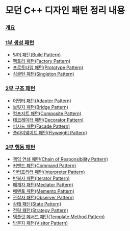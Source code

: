 # 모던 C++ 디자인 패턴 정리 내용

### [개요](https://github.com/JeHeeYu/Book-Reviews/tree/main/Design%20Pattern/%EB%AA%A8%EB%8D%98%20C%2B%2B%20%EB%94%94%EC%9E%90%EC%9D%B8%20%ED%8C%A8%ED%84%B4/1%EC%9E%A5%20%EA%B0%9C%EC%9A%94)

### [1부 생성 패턴](https://github.com/JeHeeYu/Book-Reviews/tree/main/Design%20Pattern/%EB%AA%A8%EB%8D%98%20C%2B%2B%20%EB%94%94%EC%9E%90%EC%9D%B8%20%ED%8C%A8%ED%84%B4/1%EB%B6%80%20%EC%83%9D%EC%84%B1%20%ED%8C%A8%ED%84%B4)
- [빌더 패턴(Build Pattern)](https://github.com/JeHeeYu/Book-Reviews/tree/main/Design%20Pattern/%EB%AA%A8%EB%8D%98%20C%2B%2B%20%EB%94%94%EC%9E%90%EC%9D%B8%20%ED%8C%A8%ED%84%B4/1%EB%B6%80%20%EC%83%9D%EC%84%B1%20%ED%8C%A8%ED%84%B4/%EB%B9%8C%EB%8D%94%20%ED%8C%A8%ED%84%B4(Builder%20Pattern))
- [팩토리 패턴(Factory Pattern)](https://github.com/JeHeeYu/Book-Reviews/tree/main/Design%20Pattern/%EB%AA%A8%EB%8D%98%20C%2B%2B%20%EB%94%94%EC%9E%90%EC%9D%B8%20%ED%8C%A8%ED%84%B4/1%EB%B6%80%20%EC%83%9D%EC%84%B1%20%ED%8C%A8%ED%84%B4/%ED%8C%A9%ED%86%A0%EB%A6%AC(Factory))
- [프로토타입 패턴(Prototype Pattern)](https://github.com/JeHeeYu/Book-Reviews/tree/main/Design%20Pattern/%EB%AA%A8%EB%8D%98%20C%2B%2B%20%EB%94%94%EC%9E%90%EC%9D%B8%20%ED%8C%A8%ED%84%B4/1%EB%B6%80%20%EC%83%9D%EC%84%B1%20%ED%8C%A8%ED%84%B4/%ED%94%84%EB%A1%9C%ED%86%A0%ED%83%80%EC%9E%85(Prototype))
- [싱글턴 패턴(Singleton Pattern)](https://github.com/JeHeeYu/Book-Reviews/tree/main/Design%20Pattern/%EB%AA%A8%EB%8D%98%20C%2B%2B%20%EB%94%94%EC%9E%90%EC%9D%B8%20%ED%8C%A8%ED%84%B4/1%EB%B6%80%20%EC%83%9D%EC%84%B1%20%ED%8C%A8%ED%84%B4/%EC%8B%B1%EA%B8%80%ED%84%B4(Singleton))

### [2부 구조 패턴](https://github.com/JeHeeYu/Book-Reviews/tree/main/Design%20Pattern/%EB%AA%A8%EB%8D%98%20C%2B%2B%20%EB%94%94%EC%9E%90%EC%9D%B8%20%ED%8C%A8%ED%84%B4/2%EB%B6%80%20%EA%B5%AC%EC%A1%B0%20%ED%8C%A8%ED%84%B4)
- [어댑터 패턴(Adapter Pattern)](https://github.com/JeHeeYu/Book-Reviews/tree/main/Design%20Pattern/%EB%AA%A8%EB%8D%98%20C++%20%EB%94%94%EC%9E%90%EC%9D%B8%20%ED%8C%A8%ED%84%B4/2%EB%B6%80%20%EA%B5%AC%EC%A1%B0%20%ED%8C%A8%ED%84%B4/%EC%96%B4%EB%8C%91%ED%84%B0%20%ED%8C%A8%ED%84%B4(Adapter%20Pattern))
- [브릿지 패턴(Bridge Pattern)](https://github.com/JeHeeYu/Book-Reviews/tree/main/Design%20Pattern/%EB%AA%A8%EB%8D%98%20C%2B%2B%20%EB%94%94%EC%9E%90%EC%9D%B8%20%ED%8C%A8%ED%84%B4/2%EB%B6%80%20%EA%B5%AC%EC%A1%B0%20%ED%8C%A8%ED%84%B4/%EB%B8%8C%EB%A6%BF%EC%A7%80%20%ED%8C%A8%ED%84%B4(Bridge%20Pattern))
- [컴포지트 패턴(Composite Pattern)](https://github.com/JeHeeYu/Book-Reviews/tree/main/Design%20Pattern/%EB%AA%A8%EB%8D%98%20C%2B%2B%20%EB%94%94%EC%9E%90%EC%9D%B8%20%ED%8C%A8%ED%84%B4/2%EB%B6%80%20%EA%B5%AC%EC%A1%B0%20%ED%8C%A8%ED%84%B4/%EC%BB%B4%ED%8F%AC%EC%A7%80%ED%8A%B8%20%ED%8C%A8%ED%84%B4(Composite%20Patteron))
- [데코레이터 패턴(Decorator Pattern)](https://github.com/JeHeeYu/Book-Reviews/tree/main/Design%20Pattern/%EB%AA%A8%EB%8D%98%20C++%20%EB%94%94%EC%9E%90%EC%9D%B8%20%ED%8C%A8%ED%84%B4/2%EB%B6%80%20%EA%B5%AC%EC%A1%B0%20%ED%8C%A8%ED%84%B4/%EB%8D%B0%EC%BD%94%EB%A0%88%EC%9D%B4%ED%84%B0%20%ED%8C%A8%ED%84%B4(Decorator%20Pattern))
- [퍼사드 패턴(Facade Pattern)](https://github.com/JeHeeYu/Book-Reviews/tree/main/Design%20Pattern/%EB%AA%A8%EB%8D%98%20C%2B%2B%20%EB%94%94%EC%9E%90%EC%9D%B8%20%ED%8C%A8%ED%84%B4/2%EB%B6%80%20%EA%B5%AC%EC%A1%B0%20%ED%8C%A8%ED%84%B4/%ED%8D%BC%EC%82%AC%EB%93%9C%20%ED%8C%A8%ED%84%B4(Facade))
- [플라이웨이트 패턴(Flyweight Pattern)](https://github.com/JeHeeYu/Book-Reviews/tree/main/Design%20Pattern/%EB%AA%A8%EB%8D%98%20C%2B%2B%20%EB%94%94%EC%9E%90%EC%9D%B8%20%ED%8C%A8%ED%84%B4/2%EB%B6%80%20%EA%B5%AC%EC%A1%B0%20%ED%8C%A8%ED%84%B4/%ED%8D%BC%EC%82%AC%EB%93%9C%20%ED%8C%A8%ED%84%B4(Facade))

### [3부 행동 패턴](https://github.com/JeHeeYu/Book-Reviews/tree/main/Design%20Pattern/%EB%AA%A8%EB%8D%98%20C%2B%2B%20%EB%94%94%EC%9E%90%EC%9D%B8%20%ED%8C%A8%ED%84%B4/3%EB%B6%80%20%ED%96%89%EB%8F%99%20%ED%8C%A8%ED%84%B4)
- [책임 연쇄 패턴(Chain of Responsibility Pattern)](https://github.com/JeHeeYu/Book-Reviews/tree/main/Design%20Pattern/%EB%AA%A8%EB%8D%98%20C%2B%2B%20%EB%94%94%EC%9E%90%EC%9D%B8%20%ED%8C%A8%ED%84%B4/3%EB%B6%80%20%ED%96%89%EB%8F%99%20%ED%8C%A8%ED%84%B4/%EC%B1%85%EC%9E%84%20%EC%97%B0%EC%87%84%20%ED%8C%A8%ED%84%B4(Chain%20of%20Responsibility%20Pattern))
- [커맨드 패턴(Command Pattern)](https://github.com/JeHeeYu/Book-Reviews/tree/main/Design%20Pattern/%EB%AA%A8%EB%8D%98%20C++%20%EB%94%94%EC%9E%90%EC%9D%B8%20%ED%8C%A8%ED%84%B4/3%EB%B6%80%20%ED%96%89%EB%8F%99%20%ED%8C%A8%ED%84%B4/%EC%BB%A4%EB%A7%A8%EB%93%9C%20%ED%8C%A8%ED%84%B4(Command%20Pattern))
- [인터프리터 패턴(Interpreter Pattern)](https://github.com/JeHeeYu/Book-Reviews/tree/main/Design%20Pattern/%EB%AA%A8%EB%8D%98%20C++%20%EB%94%94%EC%9E%90%EC%9D%B8%20%ED%8C%A8%ED%84%B4/3%EB%B6%80%20%ED%96%89%EB%8F%99%20%ED%8C%A8%ED%84%B4/%EC%9D%B8%ED%84%B0%ED%94%84%EB%A6%AC%ED%84%B0%20%ED%8C%A8%ED%84%B4(Interpreter%20Pattern))
- [반복자 패턴(Iterator Pattern)](https://github.com/JeHeeYu/Book-Reviews/tree/main/Design%20Pattern/%EB%AA%A8%EB%8D%98%20C%2B%2B%20%EB%94%94%EC%9E%90%EC%9D%B8%20%ED%8C%A8%ED%84%B4/3%EB%B6%80%20%ED%96%89%EB%8F%99%20%ED%8C%A8%ED%84%B4/%EB%B0%98%EB%B3%B5%EC%9E%90%20%ED%8C%A8%ED%84%B4(Iterator%20Pattern))
- [매개자 패턴(Mediator Pattern)](https://github.com/JeHeeYu/Book-Reviews/tree/main/Design%20Pattern/%EB%AA%A8%EB%8D%98%20C%2B%2B%20%EB%94%94%EC%9E%90%EC%9D%B8%20%ED%8C%A8%ED%84%B4/3%EB%B6%80%20%ED%96%89%EB%8F%99%20%ED%8C%A8%ED%84%B4/%EB%A7%A4%EA%B0%9C%EC%9E%90%20%ED%8C%A8%ED%84%B4(Mediator)%20%ED%8C%A8%ED%84%B4)
- [메멘토 패턴(Memento Pattern)](https://github.com/JeHeeYu/Book-Reviews/tree/main/Design%20Pattern/%EB%AA%A8%EB%8D%98%20C%2B%2B%20%EB%94%94%EC%9E%90%EC%9D%B8%20%ED%8C%A8%ED%84%B4/3%EB%B6%80%20%ED%96%89%EB%8F%99%20%ED%8C%A8%ED%84%B4/%EB%A9%94%EB%A9%98%ED%86%A0%20%ED%8C%A8%ED%84%B4(Memento%20Pattern))
- [관찰자 패턴(Observer Pattern)](https://github.com/JeHeeYu/Book-Reviews/tree/main/Design%20Pattern/%EB%AA%A8%EB%8D%98%20C%2B%2B%20%EB%94%94%EC%9E%90%EC%9D%B8%20%ED%8C%A8%ED%84%B4/3%EB%B6%80%20%ED%96%89%EB%8F%99%20%ED%8C%A8%ED%84%B4/%EA%B4%80%EC%B0%B0%EC%9E%90%20%ED%8C%A8%ED%84%B4(Observer%20Pattern))
- [상태 패턴(State Pattern)](https://github.com/JeHeeYu/Book-Reviews/tree/main/Design%20Pattern/%EB%AA%A8%EB%8D%98%20C%2B%2B%20%EB%94%94%EC%9E%90%EC%9D%B8%20%ED%8C%A8%ED%84%B4/3%EB%B6%80%20%ED%96%89%EB%8F%99%20%ED%8C%A8%ED%84%B4/%EC%83%81%ED%83%9C%20%ED%8C%A8%ED%84%B4(State%20Pattern))
- [전략 패턴(Strategy Pattern)](https://github.com/JeHeeYu/Book-Reviews/tree/main/Design%20Pattern/%EB%AA%A8%EB%8D%98%20C%2B%2B%20%EB%94%94%EC%9E%90%EC%9D%B8%20%ED%8C%A8%ED%84%B4/3%EB%B6%80%20%ED%96%89%EB%8F%99%20%ED%8C%A8%ED%84%B4/%EC%A0%84%EB%9E%B5%20%ED%8C%A8%ED%84%B4(Strategy%20Pattern))
- [템플릿 메서드 패턴(Template Method Pattern)](https://github.com/JeHeeYu/Design-Pattern-Cpp/tree/main/%ED%96%89%EB%8F%99(Behavioral)%20%ED%8C%A8%ED%84%B4/%ED%85%9C%ED%94%8C%EB%A6%BF%20%EB%A9%94%EC%84%9C%EB%93%9C(Template%20Method)%20%ED%8C%A8%ED%84%B4)
- [방문자 패턴(Visitor Pattern)](https://github.com/JeHeeYu/Book-Reviews/tree/main/Design%20Pattern/%EB%AA%A8%EB%8D%98%20C%2B%2B%20%EB%94%94%EC%9E%90%EC%9D%B8%20%ED%8C%A8%ED%84%B4/3%EB%B6%80%20%ED%96%89%EB%8F%99%20%ED%8C%A8%ED%84%B4/%EB%B0%A9%EB%AC%B8%EC%9E%90%20%ED%8C%A8%ED%84%B4(Visitor%20Pattern))
